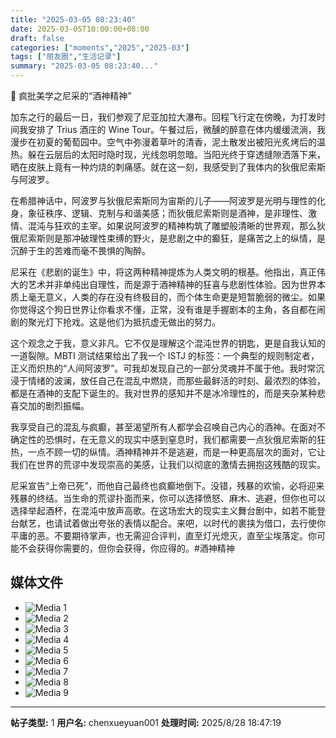 ```yaml
---
title: "2025-03-05 08:23:40"
date: 2025-03-05T10:00:00+08:00
draft: false
categories: ["moments","2025","2025-03"]
tags: ["朋友圈","生活记录"]
summary: "2025-03-05 08:23:40..."
---
```


🍷 疯批美学之尼采的“酒神精神”

加东之行的最后一日，我们参观了尼亚加拉大瀑布。回程飞行定在傍晚，为打发时间我安排了 Trius 酒庄的 Wine Tour。午餐过后，微醺的醉意在体内缓缓流淌，我漫步在初夏的葡萄园中。空气中弥漫着草叶的清香，泥土散发出被阳光炙烤后的温热。躲在云层后的太阳时隐时现，光线忽明忽暗。当阳光终于穿透缝隙洒落下来，晒在皮肤上竟有一种灼烧的刺痛感。就在这一刻，我感受到了我体内的狄俄尼索斯与阿波罗。

在希腊神话中，阿波罗与狄俄尼索斯同为宙斯的儿子——阿波罗是光明与理性的化身，象征秩序、逻辑、克制与和谐美感；而狄俄尼索斯则是酒神，是非理性、激情、混沌与狂欢的主宰。如果说阿波罗的精神构筑了雕塑般清晰的世界观，那么狄俄尼索斯则是那冲破理性束缚的野火，是悲剧之中的癫狂，是痛苦之上的纵情，是沉醉于生的苦难而毫不畏惧的陶醉。

尼采在《悲剧的诞生》中，将这两种精神提炼为人类文明的根基。他指出，真正伟大的艺术并非单纯出自理性，而是源于酒神精神的狂喜与悲剧性体验。因为世界本质上毫无意义，人类的存在没有终极目的，而个体生命更是短暂脆弱的微尘。如果你觉得这个狗日世界让你看求不懂，正常，没有谁是手握剧本的主角，各自都在闹剧的聚光灯下抢戏。这是他们为抵抗虚无做出的努力。

这个观念之于我，意义非凡。它不仅是理解这个混沌世界的钥匙，更是自我认知的一道裂隙。MBTI 测试结果给出了我一个 ISTJ 的标签：一个典型的规则制定者，正义而炽热的“人间阿波罗”。可我却发现自己的一部分灵魂并不属于他。我时常沉浸于情绪的波澜，放任自己在混乱中燃烧，而那些最鲜活的时刻、最浓烈的体验，都是在酒神的支配下诞生的。我对世界的感知并不是冰冷理性的，而是夹杂某种悲喜交加的剧烈振幅。

我享受自己的混乱与疯癫，甚至渴望所有人都学会召唤自己内心的酒神。在面对不确定性的恐惧时，在无意义的现实中感到窒息时，我们都需要一点狄俄尼索斯的狂热，一点不顾一切的纵情。酒神精神并不是逃避，而是一种更高层次的面对，它让我们在世界的荒谬中发现崇高的美感，让我们以彻底的激情去拥抱这残酷的现实。

尼采宣告“上帝已死”，而他自己最终也疯癫地倒下。没错，残暴的欢愉，必将迎来残暴的终结。当生命的荒谬扑面而来，你可以选择愤怒、麻木、逃避，但你也可以选择举起酒杯，在混沌中放声高歌。在这场宏大的现实主义舞台剧中，如若不能登台献艺，也请试着做出夸张的表情以配合。来吧，以时代的裹挟为借口，去行使你平庸的恶。不要期待掌声，也无需迎合评判，直至灯光熄灭，直至尘埃落定。你可能不会获得你需要的，但你会获得，你应得的。
​
​#酒神精神

## 媒体文件

- ![Media 1](/Moments/photos/2025-03-05/202503050823400.jpg)
- ![Media 2](/Moments/photos/2025-03-05/202503050823401.jpg)
- ![Media 3](/Moments/photos/2025-03-05/202503050823402.jpg)
- ![Media 4](/Moments/photos/2025-03-05/202503050823403.jpg)
- ![Media 5](/Moments/photos/2025-03-05/202503050823404.jpg)
- ![Media 6](/Moments/photos/2025-03-05/202503050823405.jpg)
- ![Media 7](/Moments/photos/2025-03-05/202503050823406.jpg)
- ![Media 8](/Moments/photos/2025-03-05/202503050823407.jpg)
- ![Media 9](/Moments/photos/2025-03-05/202503050823408.jpg)

---

**帖子类型:** 1
**用户名:** chenxueyuan001
**处理时间:** 2025/8/28 18:47:19